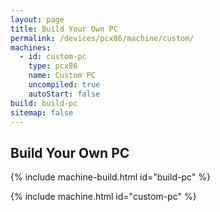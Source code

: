 ```yaml
---
layout: page
title: Build Your Own PC
permalink: /devices/pcx86/machine/custom/
machines:
  - id: custom-pc
    type: pcx86
    name: Custom PC
    uncompiled: true
    autoStart: false
build: build-pc
sitemap: false
---
```


Build Your Own PC
---

{% include machine-build.html id="build-pc" %}

{% include machine.html id="custom-pc" %}
